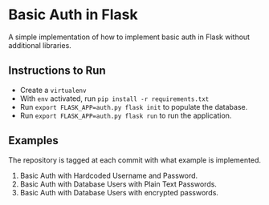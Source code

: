 # Basic Auth in Flask

A simple implementation of how to implement basic auth in Flask without additional libraries.

## Instructions to Run

* Create a `virtualenv`
* With `env` activated, run `pip install -r requirements.txt`
* Run `export FLASK_APP=auth.py flask init` to populate the database.
* Run `export FLASK_APP=auth.py flask run` to run the application.

## Examples

The repository is tagged at each commit with what example is implemented.

1. Basic Auth with Hardcoded Username and Password.
2. Basic Auth with Database Users with Plain Text Passwords.
3. Basic Auth with Database Users with encrypted passwords.
